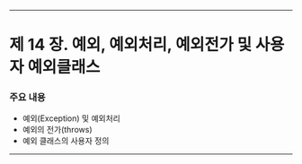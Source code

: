 ------
# 제 14 장. 예외, 예외처리, 예외전가 및 사용자 예외클래스

### 주요 내용
  * 예외(Exception) 및 예외처리
  * 예외의 전가(throws)
  * 예외 클래스의 사용자 정의
-----
